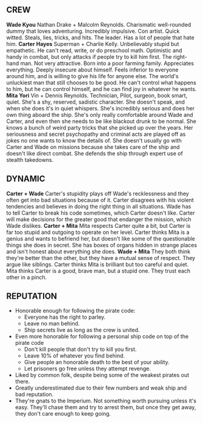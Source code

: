 ## CREW
**Wade Kyou** 
	Nathan Drake + Malcolm Reynolds.
	Charismatic well-rounded dummy that loves adventuring. Incredibly impulsive. Con artist. Quick witted. Steals, lies, tricks, and hits. The leader.
	Has a lot of people that hate him. 
**Carter Hayes** 
	Superman + Charlie Kelly. 
	Unbelievably stupid but empathetic. He can't read, write, or do preschool math. Optimistic and handy in combat, but only attacks if people try to kill him first. The right-hand man. Not very attractive. Born into a poor farming family. Appreciates everything.
	Deeply insecure about himself. Feels inferior to everyone around him, and is willing to give his life for anyone else.
	The world's unluckiest man that still chooses to be good. He can't control what happens to him, but he can control himself, and he can find joy in whatever he wants.
**Mita Yori**
	Vin + Dennis Reynolds. Technician, Pilot, surgeon, book smart, quiet. She's a shy, reserved, sadistic character. She doesn't speak, and when she does it's in quiet whispers. She's incredibly serious and does her own thing aboard the ship. She's only really comfortable around Wade and Carter, and even then she needs to be like blackout drunk to be normal. She knows a bunch of weird party tricks that she picked up over the years. Her seriousness and secret psychopathy and criminal acts are played off as jokes no one wants to know the details of. She doesn't usually go with Carter and Wade on missions because she takes care of the ship and doesn't like direct combat. She defends the ship through expert use of stealth takedowns. 

## DYNAMIC
**Carter + Wade**
	Carter's stupidity plays off Wade's recklessness and they often get into bad situations because of it. Carter disagrees with his violent tendencies and believes in doing the right thing in all situations. Wade has to tell Carter to break his code sometimes, which Carter doesn't like. Carter will make decisions for the greater good that endanger the mission, which Wade dislikes.
**Carter + Mita**
	Mita respects Carter quite a bit, but Carter is far too stupid and outgoing to operate on her level. Carter thinks Mita is a genius and wants to befriend her, but doesn't like some of the questionable things she does in secret. She has boxes of organs hidden in strange places and isn't honest about everything she does.
**Wade + Mita**
	They both think they're better than the other, but they have a mutual sense of respect. They argue like siblings. Carter thinks Mita is brilliant but too careful and quiet. Mita thinks Carter is a good, brave man, but a stupid one. They trust each other in a pinch.

## REPUTATION
- Honorable enough for following the pirate code:
	- Everyone has the right to parley. 
	- Leave no man behind.
	- Ship secrets live as long as the crew is united.
- Even more honorable for following a personal ship code on top of the pirate code
	- Don't kill people that don't try to kill you first.
	- Leave 10% of whatever you find behind.
	- Give people an honorable death to the best of your ability.
	- Let prisoners go free unless they attempt revenge.
- Liked by common folk, despite being some of the weakest pirates out there.
- Greatly underestimated due to their few numbers and weak ship and bad reputation.
- They're gnats to the Imperium. Not something worth pursuing unless it's easy. They'll chase them and try to arrest them, but once they get away, they don't care enough to keep going.